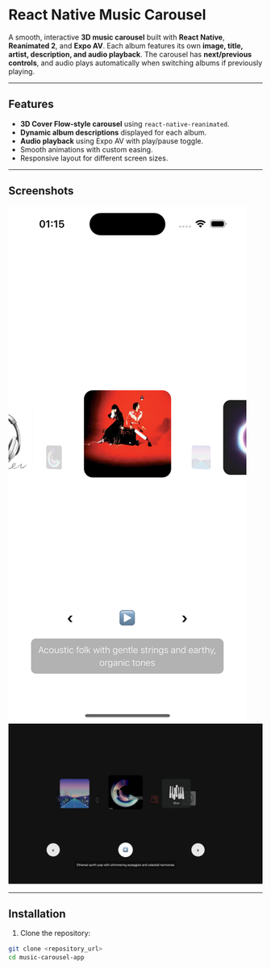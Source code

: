 # React Native Music Carousel

A smooth, interactive **3D music carousel** built with **React Native**, **Reanimated 2**, and **Expo AV**. Each album features its own **image, title, artist, description, and audio playback**. The carousel has **next/previous controls**, and audio plays automatically when switching albums if previously playing.  

---

## Features

- **3D Cover Flow-style carousel** using `react-native-reanimated`.
- **Dynamic album descriptions** displayed for each album.
- **Audio playback** using Expo AV with play/pause toggle.
- Smooth animations with custom easing.
- Responsive layout for different screen sizes.

---

## Screenshots

![alt text](image.png)
![alt text](image-1.png)

---

## Installation

1. Clone the repository:  

```bash
git clone <repository_url>
cd music-carousel-app
